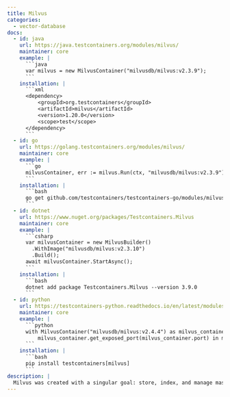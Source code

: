 ```yaml
---
title: Milvus
categories:
  - vector-database
docs:
  - id: java
    url: https://java.testcontainers.org/modules/milvus/
    maintainer: core
    example: |
      ```java
      var milvus = new MilvusContainer("milvusdb/milvus:v2.3.9");
      ```
    installation: |
      ```xml
      <dependency>
          <groupId>org.testcontainers</groupId>
          <artifactId>milvus</artifactId>
          <version>1.20.0</version>
          <scope>test</scope>
      </dependency>
      ```
  - id: go
    url: https://golang.testcontainers.org/modules/milvus/
    maintainer: core
    example: |
      ```go
      milvusContainer, err := milvus.Run(ctx, "milvusdb/milvus:v2.3.9")
      ```
    installation: |
      ```bash
      go get github.com/testcontainers/testcontainers-go/modules/milvus
      ```
  - id: dotnet
    url: https://www.nuget.org/packages/Testcontainers.Milvus
    maintainer: core
    example: |
      ```csharp
      var milvusContainer = new MilvusBuilder()
        .WithImage("milvusdb/milvus:v2.3.10")
        .Build();
      await milvusContainer.StartAsync();
      ```
    installation: |
      ```bash
      dotnet add package Testcontainers.Milvus --version 3.9.0
      ```
  - id: python
    url: https://testcontainers-python.readthedocs.io/en/latest/modules/milvus/README.html
    maintainer: core
    example: |
      ```python
      with MilvusContainer("milvusdb/milvus:v2.4.4") as milvus_container:
          milvus_container.get_exposed_port(milvus_container.port) in milvus_container.get_connection_url()
      ```
    installation: |
      ```bash
      pip install testcontainers[milvus]
      ```
description: |
  Milvus was created with a singular goal: store, index, and manage massive embedding vectors generated by deep neural networks and other machine learning (ML) models.
---
```


